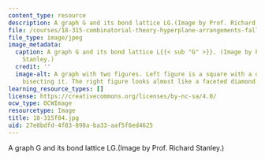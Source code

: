 ```yaml
---
content_type: resource
description: A graph G and its bond lattice LG.(Image by Prof. Richard Stanley.)
file: /courses/18-315-combinatorial-theory-hyperplane-arrangements-fall-2004/27e8bdfd4f83898aba33aaf5f6ed4625_18-315f04.jpg
file_type: image/jpeg
image_metadata:
  caption: A graph G and its bond lattice L{{< sub "G" >}}. (Image by Prof. Richard
    Stanley.)
  credit: ''
  image-alt: A graph with two figures. Left figure is a square with a diagonal line
    bisecting it. The right figure looks almost like a faceted diamond.
learning_resource_types: []
license: https://creativecommons.org/licenses/by-nc-sa/4.0/
ocw_type: OCWImage
resourcetype: Image
title: 18-315f04.jpg
uid: 27e8bdfd-4f83-898a-ba33-aaf5f6ed4625
---
```

A graph G and its bond lattice LG.(Image by Prof. Richard Stanley.)